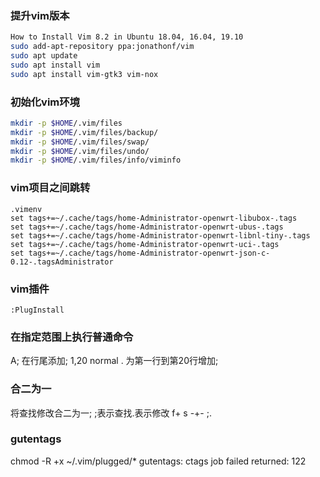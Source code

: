 ### 提升vim版本 ###
```bash
How to Install Vim 8.2 in Ubuntu 18.04, 16.04, 19.10
sudo add-apt-repository ppa:jonathonf/vim
sudo apt update
sudo apt install vim
sudo apt install vim-gtk3 vim-nox
```

### 初始化vim环境 ###
```bash
mkdir -p $HOME/.vim/files
mkdir -p $HOME/.vim/files/backup/
mkdir -p $HOME/.vim/files/swap/
mkdir -p $HOME/.vim/files/undo/
mkdir -p $HOME/.vim/files/info/viminfo
```

### vim项目之间跳转 ###
```vimrc
.vimenv
set tags+=~/.cache/tags/home-Administrator-openwrt-libubox-.tags
set tags+=~/.cache/tags/home-Administrator-openwrt-ubus-.tags
set tags+=~/.cache/tags/home-Administrator-openwrt-libnl-tiny-.tags
set tags+=~/.cache/tags/home-Administrator-openwrt-uci-.tags
set tags+=~/.cache/tags/home-Administrator-openwrt-json-c-0.12-.tagsAdministrator
```

### vim插件 ###
```
:PlugInstall
```

### 在指定范围上执行普通命令 ###
A;<ESC> 在行尾添加;
1,20 normal . 为第一行到第20行增加;

### 合二为一 
将查找修改合二为一; ;表示查找.表示修改
f+ s -+-
;.

### gutentags ###
 chmod -R +x ~/.vim/plugged/*
gutentags: ctags job failed returned: 122
